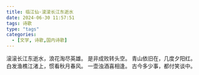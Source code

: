 ```yaml
---
title: 临江仙·滚滚长江东逝水
date: 2024-06-30 11:57:51
tags: 诗歌
type: "tags"
categories:
  - [文学, 诗歌,国内诗歌]
---
```

滚滚长江东逝水，浪花淘尽英雄。
是非成败转头空。
青山依旧在，几度夕阳红。
白发渔樵江渚上，惯看秋月春风。
一壶浊酒喜相逢。
古今多少事，都付笑谈中。